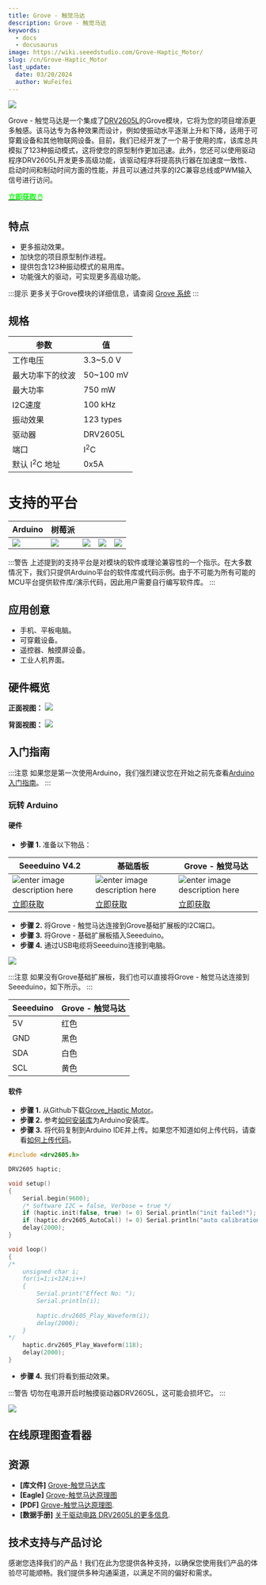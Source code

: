 ```yaml
---
title: Grove - 触觉马达
description: Grove - 触觉马达
keywords:
  - docs
  - docusaurus
image: https://wiki.seeedstudio.com/Grove-Haptic_Motor/
slug: /cn/Grove-Haptic_Motor
last_update:
  date: 03/20/2024
  author: WuFeifei
---
```


![](https://files.seeedstudio.com/wiki/Grove-Haptic_Motor/img/bazaar884534_1.jpg)

Grove - 触觉马达是一个集成了[DRV2605L](http://www.ti.com/product/DRV2605L)的Grove模块，它将为您的项目增添更多触感。该马达专为各种效果而设计，例如使振动水平逐渐上升和下降，适用于可穿戴设备和其他物联网设备。目前，我们已经开发了一个易于使用的库，该库总共模拟了123种振动模式，这将使您的原型制作更加迅速。此外，您还可以使用驱动程序DRV2605L开发更多高级功能，该驱动程序将提高执行器在加速度一致性、启动时间和制动时间方面的性能，并且可以通过共享的I2C兼容总线或PWM输入信号进行访问。

<div class="get_one_now_container" style={{textAlign: 'center'}}>
    <a class="get_one_now_item" href="https://www.seeedstudio.com/Grove-Haptic-Motor-p-2546.html"><strong><span><font color={'FFFFFF'} size={"4"}> 立即获取 🖱️</font></span></strong>
    </a>
</div>

## 特点

- 更多振动效果。
- 加快您的项目原型制作进程。
- 提供包含123种振动模式的易用库。
- 功能强大的驱动，可实现更多高级功能。

:::提示
    更多关于Grove模块的详细信息，请查阅 [Grove 系统](https://wiki.seeedstudio.com/Grove_System/)
:::

## 规格

| 参数                     | 值             |
| ------------------------ | -------------- |
| 工作电压                 | 3.3~5.0 V      |
| 最大功率下的纹波         | 50~100 mV      |
| 最大功率                 | 750 mW         |
| I2C速度                  | 100 kHz        |
| 振动效果                 | 123 types      |
| 驱动器                   | DRV2605L       |
| 端口                     | I<sup>2</sup>C |
| 默认 I<sup>2</sup>C 地址 | 0x5A           |

# 支持的平台

| Arduino                                                      | 树莓派                                                       |                                                              |                                                              |                                                              |
| ------------------------------------------------------------ | ------------------------------------------------------------ | ------------------------------------------------------------ | ------------------------------------------------------------ | ------------------------------------------------------------ |
| ![](https://files.seeedstudio.com/wiki/wiki_english/docs/images/arduino_logo.jpg) | ![](https://files.seeedstudio.com/wiki/wiki_english/docs/images/raspberry_pi_logo_n.jpg) | ![](https://files.seeedstudio.com/wiki/wiki_english/docs/images/bbg_logo_n.jpg) | ![](https://files.seeedstudio.com/wiki/wiki_english/docs/images/wio_logo_n.jpg) | ![](https://files.seeedstudio.com/wiki/wiki_english/docs/images/linkit_logo.jpg) |

:::警告
    上述提到的支持平台是对模块的软件或理论兼容性的一个指示。在大多数情况下，我们只提供Arduino平台的软件库或代码示例。由于不可能为所有可能的MCU平台提供软件库/演示代码，因此用户需要自行编写软件库。
:::

## 应用创意

- 手机、平板电脑。
- 可穿戴设备。
- 遥控器、触摸屏设备。
- 工业人机界面。

## 硬件概览

**正面视图：**
![](https://files.seeedstudio.com/wiki/Grove-Haptic_Motor/img/bazaar884534_1.jpg)

**背面视图：**
![](https://files.seeedstudio.com/wiki/Grove-Haptic_Motor/img/Grove_Haptic_Motor_back.jpg)

## 入门指南

:::注意
    如果您是第一次使用Arduino，我们强烈建议您在开始之前先查看[Arduino入门指南](https://wiki.seeedstudio.com/Getting_Started_with_Arduino/)。
:::

### 玩转 Arduino

#### 硬件

- **步骤 1.** 准备以下物品：

| Seeeduino V4.2 | 基础盾板 | Grove - 触觉马达 |
|--------------|-------------|-----------------|
|![enter image description here](https://files.seeedstudio.com/wiki/Grove_Light_Sensor/images/gs_1.jpg)|![enter image description here](https://files.seeedstudio.com/wiki/Grove_Light_Sensor/images/gs_4.jpg)|![enter image description here](https://files.seeedstudio.com/wiki/Grove-Haptic_Motor/img/bazaar884534_1s.jpg)|
|[立即获取](https://www.seeedstudio.com/Seeeduino-V4.2-p-2517.html)|[立即获取](https://www.seeedstudio.com/Base-Shield-V2-p-1378.html)|[立即获取](https://www.seeedstudio.com/depot/Grove%C2%A0%C2%A0Haptic%C2%A0Motor-p-2546.html)|

- **步骤 2.** 将Grove - 触觉马达连接到Grove基础扩展板的I2C端口。
- **步骤 3.** 将Grove - 基础扩展板插入Seeeduino。
- **步骤 4.** 通过USB电缆将Seeeduino连接到电脑。

![](https://files.seeedstudio.com/wiki/Grove-Haptic_Motor/img/Grove_haptic_motor_connection.jpg)

:::注意
如果没有Grove基础扩展板，我们也可以直接将Grove - 触觉马达连接到Seeeduino，如下所示。
:::

| Seeeduino       | Grove - 触觉马达 |
|---------------|-------------------------|
| 5V           | 红色                   |
| GND           | 黑色                 |
|SDA  | 白色                 |
|SCL             | 黄色                |

#### 软件

- **步骤 1.** 从Github下载[Grove_Haptic Motor](https://github.com/Seeed-Studio/Grove_Haptic_Motor/archive/master.zip)。
- **步骤 2.** 参考[如何安装库](https://wiki.seeedstudio.com/How_to_install_Arduino_Library)为Arduino安装库。
- **步骤 3.** 将代码复制到Arduino IDE并上传。如果您不知道如何上传代码，请查看[如何上传代码](https://wiki.seeedstudio.com/Upload_Code/)。

```c++
#include <drv2605.h>

DRV2605 haptic;

void setup()
{
    Serial.begin(9600);
    /* Software I2C = false, Verbose = true */
    if (haptic.init(false, true) != 0) Serial.println("init failed!");
    if (haptic.drv2605_AutoCal() != 0) Serial.println("auto calibration failed!");
    delay(2000);
}

void loop()
{
/*
    unsigned char i;
    for(i=1;i<124;i++)
    {
        Serial.print("Effect No: ");
        Serial.println(i);
        
        haptic.drv2605_Play_Waveform(i);
        delay(2000);
    }
*/
    haptic.drv2605_Play_Waveform(118);
    delay(2000);
}
```

- **步骤 4.** 我们将看到振动效果。

:::警告
    切勿在电源开启时触摸驱动器DRV2605L，这可能会损坏它。
:::

![](https://files.seeedstudio.com/wiki/Grove-Haptic_Motor/img/Grove_Haptic_Motor_cautions.png)

## 在线原理图查看器

<div className="altium-ecad-viewer" data-project-src="https://files.seeedstudio.com/wiki/Grove-Haptic_Motor/res/Grove_Haptic_Motor_v0.9_Eagle.zip" style={{borderRadius: '0px 0px 4px 4px', height: 500, borderStyle: 'solid', borderWidth: 1, borderColor: 'rgb(241, 241, 241)', overflow: 'hidden', maxWidth: 1280, maxHeight: 700, boxSizing: 'border-box'}}>
</div>

## 资源

- **[库文件]** [Grove-触觉马达库](https://github.com/Seeed-Studio/Grove_Haptic_Motor)
- **[Eagle]** [Grove-触觉马达原理图](https://files.seeedstudio.com/wiki/Grove-Haptic_Motor/res/Grove_Haptic_Motor_v0.9_Eagle.zip)
- **[PDF]** [Grove-触觉马达原理图](https://files.seeedstudio.com/wiki/Grove-Haptic_Motor/res/Grove_Haptic_Motor_v0.9_SCH.pdf).
- **[数据手册]** [关于驱动电路 DRV2605L的更多信息](http://www.ti.com/product/DRV2605L).

## 技术支持与产品讨论

感谢您选择我们的产品！我们在此为您提供各种支持，以确保您使用我们产品的体验尽可能顺畅。我们提供多种沟通渠道，以满足不同的偏好和需求。

<div class="button_tech_support_container">
<a href="https://forum.seeedstudio.com/" class="button_forum"></a> 
<a href="https://www.seeedstudio.com/contacts" class="button_email"></a>
</div>

<div class="button_tech_support_container">
<a href="https://discord.gg/eWkprNDMU7" class="button_discord"></a> 
<a href="https://github.com/Seeed-Studio/wiki-documents/discussions/69" class="button_discussion"></a>
</div>
